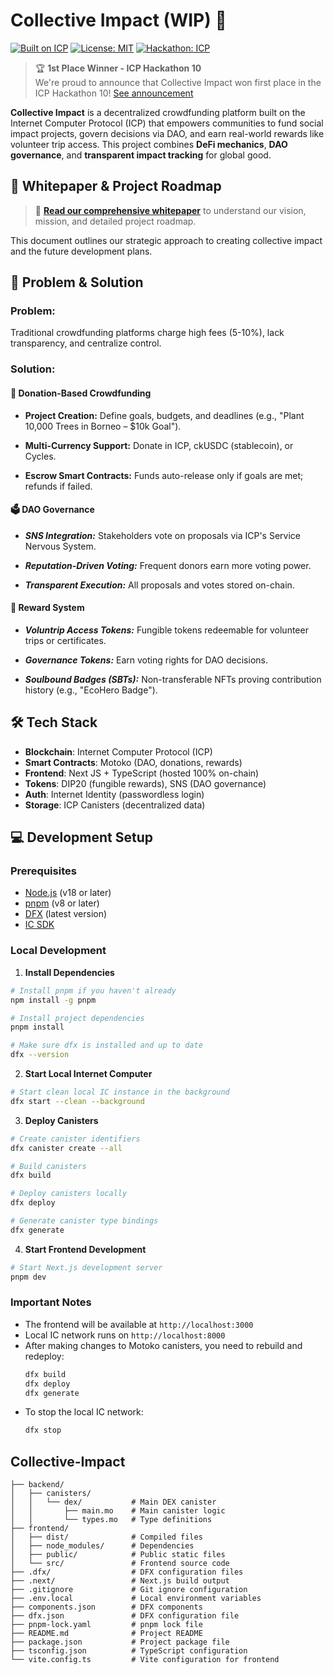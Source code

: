 # Collective Impact (WIP) 🌱

[![Built on ICP](https://img.shields.io/badge/Built%20on-Internet%20Computer-blue)](https://internetcomputer.org/)
[![License: MIT](https://img.shields.io/badge/License-MIT-green)](LICENSE)
[![Hackathon: ICP](https://img.shields.io/badge/Hackathon-ICP-9cf)](https://dfinity.org/hackathons)

> 🏆 **1st Place Winner - ICP Hackathon 10**  
> We're proud to announce that Collective Impact won first place in the ICP Hackathon 10! [See announcement](https://www.instagram.com/p/DF2sPoHT3TP/)

**Collective Impact** is a decentralized crowdfunding platform built on the Internet Computer Protocol (ICP) that empowers communities to fund social impact projects, govern decisions via DAO, and earn real-world rewards like volunteer trip access. This project combines **DeFi mechanics**, **DAO governance**, and **transparent impact tracking** for global good.

## 📖 **Whitepaper & Project Roadmap**

> 🌟 **[Read our comprehensive whitepaper](https://muslimalfatih.notion.site/Collective-Impact-Whitepaper-18d11b35f693807a985fee78a5286490)** to understand our vision, mission, and detailed project roadmap.

This document outlines our strategic approach to creating collective impact and the future development plans.

## 🚀 Problem & Solution  
### **Problem**:  
Traditional crowdfunding platforms charge high fees (5-10%), lack transparency, and centralize control.  

### **Solution**:  

#### 🌱 Donation-Based Crowdfunding
- **Project Creation:** Define goals, budgets, and deadlines (e.g., "Plant 10,000 Trees in Borneo – $10k Goal").

- **Multi-Currency Support:** Donate in ICP, ckUSDC (stablecoin), or Cycles.

- **Escrow Smart Contracts:** Funds auto-release only if goals are met; refunds if failed.

#### 🗳️ DAO Governance
- ***SNS Integration:*** Stakeholders vote on proposals via ICP's Service Nervous System.

- ***Reputation-Driven Voting:*** Frequent donors earn more voting power.

- ***Transparent Execution:*** All proposals and votes stored on-chain.

#### 🎁 Reward System
- ***Voluntrip Access Tokens:*** Fungible tokens redeemable for volunteer trips or certificates.

- ***Governance Tokens:*** Earn voting rights for DAO decisions.

- ***Soulbound Badges (SBTs):*** Non-transferable NFTs proving contribution history (e.g., "EcoHero Badge").


## 🛠️ Tech Stack
- **Blockchain**: Internet Computer Protocol (ICP)
- **Smart Contracts**: Motoko (DAO, donations, rewards)
- **Frontend**: Next JS + TypeScript (hosted 100% on-chain)
- **Tokens**: DIP20 (fungible rewards), SNS (DAO governance)
- **Auth**: Internet Identity (passwordless login)
- **Storage**: ICP Canisters (decentralized data)

## 💻 Development Setup

### Prerequisites
- [Node.js](https://nodejs.org/) (v18 or later)
- [pnpm](https://pnpm.io/) (v8 or later)
- [DFX](https://internetcomputer.org/docs/current/developer-docs/build/install-dfx) (latest version)
- [IC SDK](https://internetcomputer.org/docs/current/developer-docs/setup/install/)

### Local Development

1. **Install Dependencies**
```bash
# Install pnpm if you haven't already
npm install -g pnpm

# Install project dependencies
pnpm install

# Make sure dfx is installed and up to date
dfx --version
```

2. **Start Local Internet Computer**
```bash
# Start clean local IC instance in the background
dfx start --clean --background
```

3. **Deploy Canisters**
```bash
# Create canister identifiers
dfx canister create --all

# Build canisters
dfx build

# Deploy canisters locally
dfx deploy

# Generate canister type bindings
dfx generate
```

4. **Start Frontend Development**
```bash
# Start Next.js development server
pnpm dev
```

### Important Notes
- The frontend will be available at `http://localhost:3000`
- Local IC network runs on `http://localhost:8000`
- After making changes to Motoko canisters, you need to rebuild and redeploy:
  ```bash
  dfx build
  dfx deploy
  dfx generate
  ```
- To stop the local IC network:
  ```bash
  dfx stop
  ```

## Collective-Impact
```
├── backend/
│   ├── canisters/
│   │   └── dex/           # Main DEX canister
│   │       ├── main.mo    # Main canister logic
│   │       └── types.mo   # Type definitions
├── frontend/
│   ├── dist/              # Compiled files
│   ├── node_modules/      # Dependencies
│   ├── public/            # Public static files
│   └── src/               # Frontend source code
├── .dfx/                  # DFX configuration files
├── .next/                 # Next.js build output
├── .gitignore             # Git ignore configuration
├── .env.local             # Local environment variables
├── components.json        # DFX components
├── dfx.json               # DFX configuration file
├── pnpm-lock.yaml         # pnpm lock file
├── README.md              # Project README
├── package.json           # Project package file
├── tsconfig.json          # TypeScript configuration
└── vite.config.ts         # Vite configuration for frontend
```
